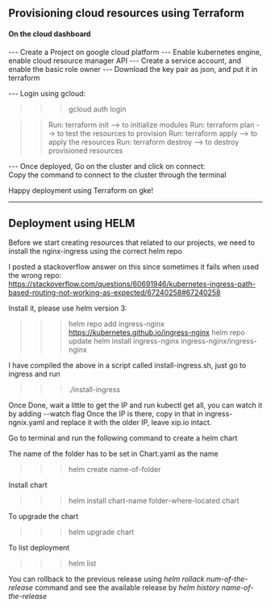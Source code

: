 ## Provisioning cloud resources using Terraform
#### On the cloud dashboard


--- Create a Project on google cloud platform
--- Enable kubernetes engine, enable cloud resource manager API
--- Create a service account, and enable the basic role owner
--- Download the key pair as json, and put it in terraform

--- Login using gcloud:
>>> gcloud auth login

>> Run: terraform init --> to initialize modules
>> Run: terraform plan --> to test the resources to provision
>> Run: terraform apply --> to apply the resources
>> Run: terraform destroy --> to destroy provisioned resources

--- Once deployed, Go on the cluster and click on connect: <br>
Copy the command to connect to the cluster through the terminal


Happy deployment using Terraform on gke!

---------------------------------------------------------------------------------------

## Deployment using HELM

Before we start creating resources that related to our projects, we need to
install the nginx-ingress using the correct helm repo

I posted a stackoverflow answer on this since sometimes it fails when used the wrong repo:
https://stackoverflow.com/questions/60691946/kubernetes-ingress-path-based-routing-not-working-as-expected/67240258#67240258

Install it, please use helm version 3:

>>> helm repo add ingress-nginx https://kubernetes.github.io/ingress-nginx
>>> helm repo update
>>> helm install ingress-nginx ingress-nginx/ingress-nginx


I have compiled the above in a script called install-ingress.sh, just go to ingress and run
>>> ./install-ingress 

Once Done, wait a little to get the IP and run kubectl get all, you can watch it by adding --watch flag
Once the IP is there, copy in that in ingress-ngnix.yaml and replace it with the older IP, leave xip.io intact.

Go to terminal and run the following command to create a helm chart

The name of the folder has to be set in Chart.yaml as the name
>>> helm create name-of-folder

Install chart
>>> helm install chart-name folder-where-located chart

To upgrade the chart
>>> helm upgrade chart

To list deployment
>>> helm list

You can rollback to the previous release using <i>helm rollack num-of-the-release</i> command and see the available release by <i> helm history name-of-the-release</i>
